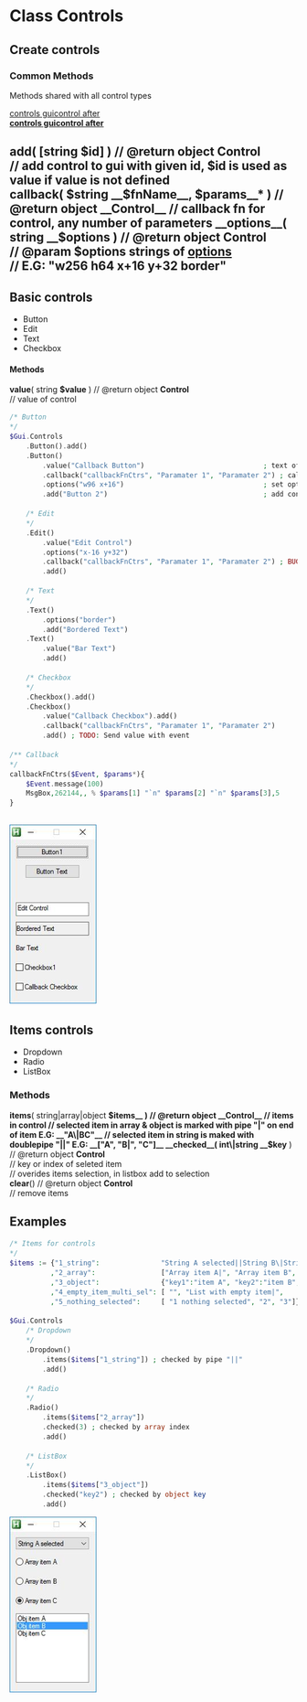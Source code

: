 # Class Controls  
## Create controls  

### Common Methods  
Methods shared with all control types  

[controls guicontrol after](../controls-guicontrol/controls-guicontrol-after.jpeg)  
__[controls guicontrol after](../controls-guicontrol/controls-guicontrol-after.jpeg)__  


__add__( [string __$id__] ) // @return object __Control__  
    // add control to gui with given id, $id is used as value if value is not defined  
__callback__( $string __$fnName__, __$params__* ) // @return object __Control__  
    // callback fn for control, any number of parameters  
__options__( string __$options__ ) // @return object __Control__  
    // @param __$options__ strings of [options](https://autohotkey.com/docs/commands/Gui.htm#Controls_Uncommon_Styles_and_Options)  
    // E.G: "w256 h64 x+16 y+32 border"  
------------------------------------------------------------------------------------------------------------------------------------  
## Basic controls  
* Button  
* Edit  
* Text  
* Checkbox  
#### Methods  
__value__( string __$value__ ) // @return object __Control__  
// value of control  

``` php  
/* Button  
*/  
$Gui.Controls  
    .Button().add()  
    .Button()  
        .value("Callback Button")                             ; text of button  
        .callback("callbackFnCtrs", "Paramater 1", "Paramater 2") ; callback function  
        .options("w96 x+16")                                  ; set options to control  
        .add("Button 2")                                      ; add control with name "Button 2"  

    /* Edit  
    */  
    .Edit()  
        .value("Edit Control")  
        .options("x-16 y+32")  
        .callback("callbackFnCtrs", "Paramater 1", "Paramater 2") ; BUG: on event has type "leftclick"  
        .add()  

    /* Text  
    */  
    .Text()  
        .options("border")  
        .add("Bordered Text")  
    .Text()  
        .value("Bar Text")  
        .add()  

    /* Checkbox  
    */  
    .Checkbox().add()  
    .Checkbox()  
        .value("Callback Checkbox").add()  
        .callback("callbackFnCtrs", "Paramater 1", "Paramater 2")  
        .add() ; TODO: Send value with event  

/** Callback  
*/  
callbackFnCtrs($Event, $params*){  
    $Event.message(100)  
    MsgBox,262144,, % $params[1] "`n" $params[2] "`n" $params[3],5  
}  

```  
![alt text](https://github.com/vilbur/ahk-vilgui/blob/master/Documentation/controls/controls-main/controls-basic.jpeg?raw=true)  
------------------------------------------------------------------------------------------------------------------------------------  
## Items controls  
* Dropdown  
* Radio  
* ListBox  
### Methods  
__items__( string\|array\|object __$items__ ) // @return object __Control__  
    // items in control  
    // selected item in array & object is marked with pipe "|" on end of item E.G: __"A\|BC"__  
    // selected item in string is maked with doublepipe "||"  E.G: __["A", "B|", "C"]__  
__checked__( int\|string __$key__ ) // @return object __Control__  
    // key or index of seleted item  
    // overides items selection, in listbox add to selection  
__clear__() // @return object __Control__  
    // remove items  

## Examples  

``` php  
/* Items for controls  
*/  
$items := {"1_string":               "String A selected||String B\|String C"  
          ,"2_array":                ["Array item A|", "Array item B", "Array item C"]  
          ,"3_object":               {"key1":"item A", "key2":"item B", "key3":"item C"}  
          ,"4_empty_item_multi_sel": [ "", "List with empty item|",    "Foo selected", "Bar"]  
          ,"5_nothing_selected":     [ "1 nothing selected", "2", "3"]}  

$Gui.Controls  
    /* Dropdown  
    */  
    .Dropdown()  
        .items($items["1_string"]) ; checked by pipe "||"  
        .add()  

    /* Radio  
    */  
    .Radio()  
        .items($items["2_array"])  
        .checked(3) ; checked by array index  
        .add()  

    /* ListBox  
    */  
    .ListBox()  
        .items($items["3_object"])  
        .checked("key2") ; checked by object key  
        .add()  


```  
![alt text](https://github.com/vilbur/ahk-vilgui/blob/master/Documentation/controls/controls-main/controls-items.jpeg?raw=true)  

  